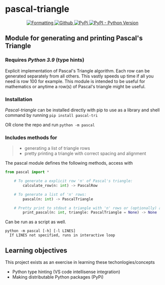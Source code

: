 # pascal-triangle
<div align="center">
<a href="https://github.com/psf/black"> <img alt="Formatting" src="https://img.shields.io/badge/code%20style-black-000000.svg"> </a>
<a href="https://github.com/jack-mil/pascal-triangle/blob/master/LICENSE"> <img alt="Github" src="https://img.shields.io/github/license/jack-mil/pascal-triangle"> </a>
<a href="https://pypi.org/project/pascal-tri/"> <img alt="PyPi" src="https://img.shields.io/pypi/v/pascal-tri"> </a>
<a href="https://pypi.org/project/pascal-tri/"> <img alt="PyPI - Python Version" src="https://img.shields.io/pypi/pyversions/pascal-tri"> </a>
</div>

## Module for generating and printing Pascal's Triangle ##
### Requires *Python 3.9* (type hints) ###

Explicit implementation of Pascal's Triangle algorithm. Each row can be generated separately from all others. This vastly speeds up time if all you need is row 100 for example.
This module is intended to be useful for mathematics or anytime a row(s) of Pascal's triangle might be useful.


### Installation ###
*Pascal-triangle* can be installed directly with pip to use as a library and shell command by running `pip install pascal-tri`

OR clone the repo and run `python -m pascal`


### Includes methods for ###
> * generating a list of triangle rows
> * pretty printing a triangle with correct spacing and alignment

The pascal module defines the following methods, access with
```py
from pascal import *
```
```py
    # To generate a explicit row 'n' of Pascal's triangle:
        calculate_row(n: int) -> PascalRow

    # To generate a list of 'n' rows:
        pascal(n: int) -> PascalTriangle

    # Pretty print to stdout a triangle with 'n' rows or (optionally) a supplied triangle:
        print_pascal(n: int, triangle: PascalTriangle = None) -> None
```
Can be run as a script as well.

    python -m pascal [-h] [-l LINES]
      If LINES not specified, runs in interactive loop


## Learning objectives ##

This project exists as an exercise in learning these techonlogies/concepts
 - Python type hinting (VS code intellisense integration)
 - Making distributable Python packages (PyPi)